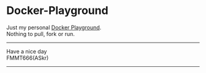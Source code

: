 Docker-Playground
=================

Just my personal [Docker Playground][1].  
Nothing to pull, fork or run.


---

Have a nice day  
FMMT666(ASkr)

---
[1]: https://hub.docker.com/r/fmmt666/playground/
